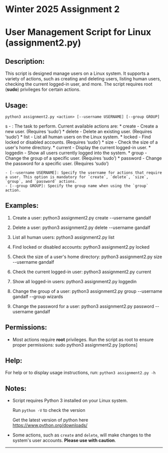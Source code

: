 # Winter 2025 Assignment 2

User Management Script for Linux (assignment2.py)
=============================================
Description:
-------------
This script is designed manage users on a Linux system. It supports a variety of actions, such as creating and deleting users, listing human users, checking the current logged-in user, and more. The script requires root (**sudo**) privileges for certain actions.

Usage:
------
    python3 assignment2.py <action> [--username USERNAME] [--group GROUP]
s
    - <action>: The task to perform. Current available actions are:
        * create     - Create a new user. (Requires ‘sudo’)
        * delete     - Delete an existing user. (Requires ‘sudo’)
        * list       - List all human users on the Linux system.
        * locked     - Find locked or disabled accounts. (Requires ‘sudo’)
        * size       - Check the size of a user's home directory.
        * current    - Display the current logged-in user.
        * loggedin   - Show all users currently logged into the system.
        * group      - Change the group of a specific user. (Requires ‘sudo’)
        * password   - Change the password for a specific user. (Requires ‘sudo’)

    - [--username USERNAME]: Specify the username for actions that require a user. This option is mandatory for `create`, `delete`, `size`, `group`, and `password` actions.
    - [--group GROUP]: Specify the group name when using the `group` action.


Examples:
---------
1. Create a user:
    python3 assignment2.py create --username gandalf

2. Delete a user:
    python3 assignment2.py delete --username gandalf

3. List all human users:
    python3 assignment2.py list

4. Find locked or disabled accounts:
    python3 assignment2.py locked

5. Check the size of a user's home directory:
    python3 assignment2.py size --username gandalf

6. Check the current logged-in user:
    python3 assignment2.py current

7. Show all logged-in users:
    python3 assignment2.py loggedin

8. Change the group of a user:
    python3 assignment2.py group --username gandalf --group wizards

9. Change the password for a user:
    python3 assignment2.py password --username gandalf

Permissions:
------------
- Most actions require **root** privileges. Run the script as root to ensure proper permissions:
    sudo python3 assignment2.py <action> [options]

Help:
-----
For help or to display usage instructions, run:
    `python3 assignment2.py -h`

Notes:
------
- Script requires Python 3 installed on your Linux system.

	Run `python -V` to check the version
    
    Get the latest version of python here
    <https://www.python.org/downloads/>

- Some actions, such as `create` and `delete`, will make changes to the system's user accounts. **Please use with caution**.
---
